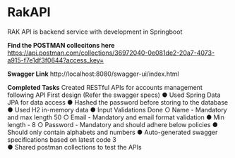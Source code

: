 # RakAPI
RAK API is backend service with development in Springboot

**Find the POSTMAN collecitons here**
https://api.postman.com/collections/36972040-0e081de2-20a7-4073-a915-f7e1df3f0644?access_key=

**Swagger Link**
http://localhost:8080/swagger-ui/index.html

**Completed Tasks**
Created RESTful APIs for accounts management following API 
First design (Refer the swagger specs)
 ● Used Spring Data JPA for data access
 ● Hashed the password before storing to the database
 ● Used H2 in-memory data
 ● Input Validations Done
 ○ Name - Mandatory and max length 50
 ○ Email - Mandatory and email format validation
 ● Min length - 8
 ○ Password - Mandatory and should adhere below policies
 ● Should only contain alphabets and numbers
 ● Auto-generated swagger specifications based on latest code
 3  
● Shared postman collections to test the APIs 

